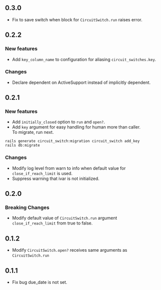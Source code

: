 ## 0.3.0

* Fix to save switch when block for `CircuitSwitch.run` raises error.

## 0.2.2

### New features

* Add `key_column_name` to configuration for aliasing `circuit_switches.key`.

### Changes

* Declare dependent on ActiveSupport instead of implicitly dependent.

## 0.2.1

### New features

* Add `initially_closed` option to `run` and `open?`.
* Add `key` argument for easy handling for human more than caller.  
To migrate, run next.

```
rails generate circuit_switch:migration circuit_switch add_key
rails db:migrate
```

### Changes

* Modify log level from warn to info when default value for `close_if_reach_limit` is used.
* Suppress warning that ivar is not initialized.

## 0.2.0

### Breaking Changes

* Modify default value of `CircuitSwitch.run` argument `close_if_reach_limit` from true to false.

## 0.1.2

* Modify `CircuitSwitch.open?` receives same arguments as `CircuitSwitch.run`

## 0.1.1

* Fix bug due_date is not set.
